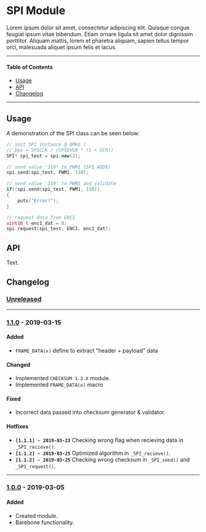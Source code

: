 # SPI Module
Lorem ipsum dolor sit amet, consectetur adipiscing elit. Quisque congue feugiat ipsum vitae bibendum. Etiam ornare ligula sit amet dolor dignissim porttitor. Aliquam mattis, lorem et pharetra aliquam, sapien tellus tempor orci, malesuada aliquet ipsum felis et lacus.

<!-- ----------------------------------------------------------------------------------------- -->

---

#### Table of Contents

- [Usage](#usage)
- [API](#api)
- [Changelog](#changelog)

---

<!-- ----------------------------------------------------------------------------------------- -->

## Usage
A demonstration of the SPI class can be seen below:

```cpp
// init SPI instance @ 8MHz (
// bps = SYSCLK / (CPSDVSR * (1 + SCR))
SPI* spi_test = spi.new(2);

// send value '110' to PWM1 (SPI_ADDR)
spi.send(spi_test, PWM1, 110);

// send value '110' to PWM1 and validate
if(!spi.send(spi_test, PWM1, 110))
{
	puts("Error!");
}

// request data from ENC1
uint16_t enc1_dat = 0;
spi.request(spi_test, ENC1, enc1_dat);
```

<!-- ----------------------------------------------------------------------------------------- -->

## API
Text.

<!-- ----------------------------------------------------------------------------------------- -->

## Changelog

### [Unreleased]

<!-- #### Known Issues
- Item -->

<!-- #### Todo
- Item. -->

---

<!-- ----------------------------------------------------------------------------------------- -->

### [1.1.0] - 2019-03-15

#### Added
- `FRAME_DATA(x)` define to extract "header + payload" data

#### Changed
- Implemented `CHECKSUM 1.2.X` module.
- Implemented `FRAME_DATA(x)` macro

#### Fixed
- Incorrect data passed into checksum generator & validator.

#### Hotfixes
- **`[1.1.1] - 2019-03-23`** Checking wrong flag when recieving data in `_SPI_recieve()`.
- **`[1.1.2] - 2019-03-25`** Optimized algorithm in `_SPI_recieve()`.
- **`[1.1.2] - 2019-03-25`** Checking wrong checksum in `_SPI_send()` and `_SPI_request()`.

---

<!-- ----------------------------------------------------------------------------------------- -->

### [1.0.0] - 2019-03-05

#### Added
- Created module.
- Barebone functionality.

<!-- ----------------------------------------------------------------------------------------- -->

[Unreleased]: #changelog
[1.2.0]: #changelog
[1.1.0]: #changelog
[1.0.0]: #changelog
